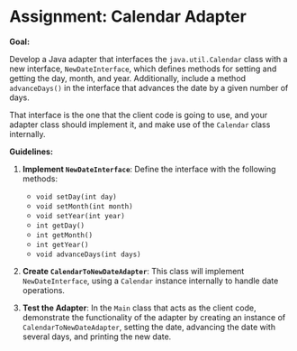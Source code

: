# Assignment: Calendar Adapter

**Goal:**

Develop a Java adapter that interfaces the `java.util.Calendar` class with a new interface, `NewDateInterface`, which defines methods for setting and getting the day, month, and year. Additionally, include a method `advanceDays()` in the interface that advances the date by a given number of days.

That interface is the one that the client code is going to use, and your adapter class should implement it, and make use of the `Calendar` class internally.

**Guidelines:**

1. **Implement `NewDateInterface`**: Define the interface with the following methods:
    - `void setDay(int day)`
    - `void setMonth(int month)`
    - `void setYear(int year)`
    - `int getDay()`
    - `int getMonth()`
    - `int getYear()`
    - `void advanceDays(int days)`

2. **Create `CalendarToNewDateAdapter`**: This class will implement `NewDateInterface`, using a `Calendar` instance internally to handle date operations.

3. **Test the Adapter**: In the `Main` class that acts as the client code, demonstrate the functionality of the adapter by creating an instance of `CalendarToNewDateAdapter`, setting the date, advancing the date with several days, and printing the new date.

